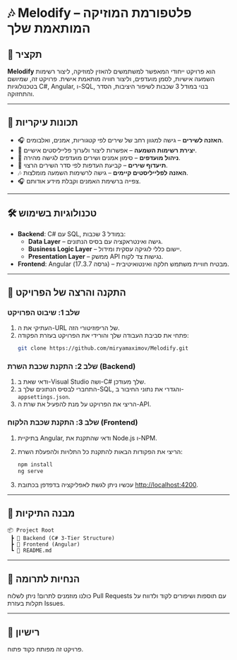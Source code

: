 
# 🎶 **Melodify** – פלטפורמת המוזיקה המותאמת שלך

## 📝 **תקציר**
**Melodify**  הוא פרויקט ייחודי המאפשר למשתמשים להאזין למוזיקה, ליצור רשימות השמעה אישיות, לסמן מועדפים, וליצור חוויה מותאמת אישית. פרויקט זה, שמיושם בטכנולוגיות C#, Angular, ו-SQL, בנוי במודל 3 שכבות לשיפור היציבות, הסדר והתחזוקה.

---

## 🌟 **תכונות עיקריות**
- 🎧 **האזנה לשירים** – גישה למגוון רחב של שירים לפי קטגוריות, אמנים, ואלבומים.
- 📜 **יצירת רשימות השמעה** – אפשרות ליצור ולערוך פלייליסטים אישיים.
- 💖 **ניהול מועדפים** – סימון אמנים ושירים מועדפים לגישה מהירה.
- 📌 **תיעדוף שירים** – קביעת העדפות לפי סדר השירים הרצוי.
- 🎶 **האזנה לפלייליסטים קיימים** – גישה לרשימות השמעה מומלצות.
- 🎧 צפייה ברשימת האמנים וקבלת מידע אודותם.

---

## 🛠 **טכנולוגיות בשימוש**
- **Backend**: C#  עם SQL, במודל 3 שכבות:
  - **Data Layer** – גישה ואינטראקציה עם בסיס הנתונים.
  - **Business Logic Layer** – יישום כללי לוגיקה עסקית ומידול.
  - **Presentation Layer** – ממשק API נגישות צד לקוח.
- **Frontend**: Angular (גרסה 17.3.7) – מבטיח חוויית משתמש חלקה ואינטואיטיבית.

---

## 🚀 **התקנה והרצה של הפרויקט**

### שלב 1: שיבוט הפרויקט
1. העתיקי את ה-URL של הריפוזיטורי הזה.
2. פתחי את סביבת העבודה שלך והורידי את הפרויקט בעזרת הפקודה:
   ```bash
   git clone https://github.com/miryamaximov/Melodify.git
   ```

### שלב 2: התקנת שכבת השרת (Backend)
1. ודאי שאת ב-Visual Studio ושה-C# שלך מעודכן.
2. התחברי לבסיס הנתונים שלך ב-SQL, והגדרי את נתוני החיבור ב-`appsettings.json`.
3. הריצי את הפרויקט על מנת להפעיל את שרת ה-API.

### שלב 3: התקנת שכבת הלקוח (Frontend)
1. בתיקיית Angular, ודאי שהתקנת את Node.js ו-NPM.
2. הריצי את הפקודות הבאות להתקנת כל התלויות ולהפעלת השרת:
   ```bash
   npm install
   ng serve
   ```

3. עכשיו ניתן לגשת לאפליקציה בדפדפן בכתובת [http://localhost:4200](http://localhost:4200).

---

## 📂 **מבנה התיקיות**

```plaintext
📦 Project Root
 ┣ 📂 Backend (C# 3-Tier Structure)
 ┣ 📂 Frontend (Angular)
 ┗ 📄 README.md
```

---

## 🤝 **הנחיות לתרומה**
כולנו מוזמנים לתרום! ניתן לשלוח Pull Requests עם תוספות ושיפורים לקוד ולדווח על תקלות בעזרת Issues.

---

## 📝 **רישיון**
פרויקט זה מפותח כקוד פתוח.
